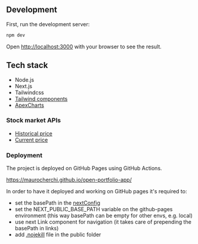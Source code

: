 ## Development

First, run the development server:

```bash
npm dev
```

Open [http://localhost:3000](http://localhost:3000) with your browser to see the result.

## Tech stack

* Node.js
* Next.js
* Tailwindcss
* [Tailwind components](https://tailwindui.com/components)
* [ApexCharts](https://apexcharts.com/)

### Stock market APIs

* [Historical price](https://site.financialmodelingprep.com/developer/docs#daily-chart-charts)
* [Current price](https://site.financialmodelingprep.com/developer/docs#simple-quote-quote)

### Deployment

The project is deployed on GitHub Pages using GitHub Actions.

https://maurocherchi.github.io/open-portfolio-app/

In order to have it deployed and working on GitHub pages it's required to:
* set the basePath in the [nextConfig](next.config.mjs)
* set the NEXT_PUBLIC_BASE_PATH variable on the github-pages environment (this way basePath can be empty for other envs, e.g. local)
* use next Link component for navigation (it takes care of prepending the basePath in links)
* add [.nojekill](/public/.nojekill) file in the public folder